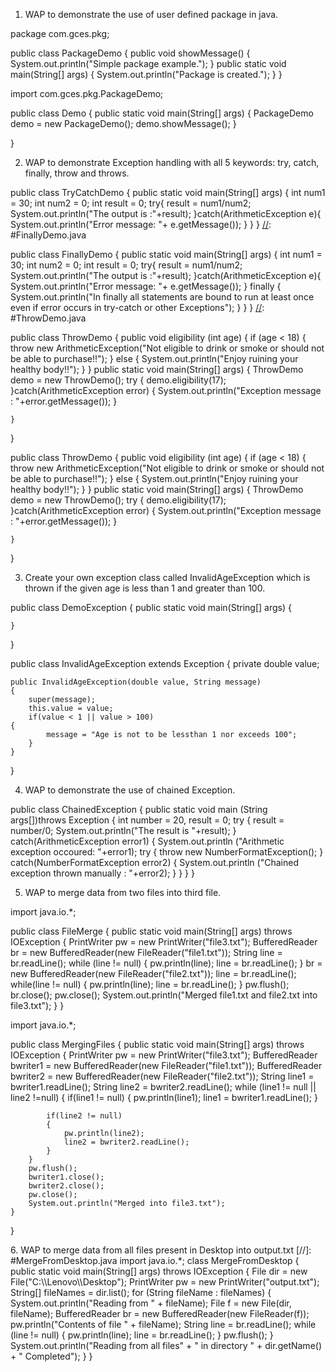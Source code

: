 1. WAP to demonstrate the use of user defined package in java.

[//]: #packageDemo.java

package com.gces.pkg;

public class PackageDemo
{
    public void showMessage()
    {
        System.out.println("Simple package example.");
    }
    public static void main(String[] args) 
    {
        System.out.println("Package is created.");
    }
}

[//]: #demo.java

import com.gces.pkg.PackageDemo;

public class Demo 
{
    public static void main(String[] args) 
    {
        PackageDemo demo = new PackageDemo();
        demo.showMessage();
    }
    
}

2. WAP to demonstrate Exception handling with all 5 keywords: try, catch, finally, throw and throws.

[//]: #TryCatchDemo.java

public class TryCatchDemo 
{
    public static void main(String[] args) 
    {
        int num1 = 30;
        int num2 = 0;
        int result = 0;
        try{
            result = num1/num2;
            System.out.println("The output is :"+result);
        }catch(ArithmeticException e){
            System.out.println("Error message: "+ e.getMessage());
        }
    }
}
[//]: #FinallyDemo.java

public class FinallyDemo 
{
    public static void main(String[] args) 
    {
        int num1 = 30;
        int num2 = 0;
        int result = 0;
        try{
            result = num1/num2;
            System.out.println("The output is :"+result);
        }catch(ArithmeticException e){
            System.out.println("Error message: "+ e.getMessage());
        }
        finally
	{
            System.out.println("In finally all statements are bound to run at least once even if error occurs in try-catch or other Exceptions");
        }
    }
}
[//]: #ThrowDemo.java

public class ThrowDemo
{
    public void eligibility (int age)
	{
		if (age < 18) 
		{
			throw new ArithmeticException("Not eligible to drink or smoke or should not be able to purchase!!");
		}
        else
	{
            System.out.println("Enjoy ruining your healthy body!!");
        }
	}
    public static void main(String[] args)
	{
		ThrowDemo demo = new ThrowDemo();
		try {
			demo.eligibility(17);
		}catch(ArithmeticException error) 
		{
			System.out.println("Exception message : "+error.getMessage());
		}

	}
}

[//]: #ThrowsDemo.java

public class ThrowDemo 
{
    public void eligibility (int age)
	{
		if (age < 18) 
		{
			throw new ArithmeticException("Not eligible to drink or smoke or should not be able to purchase!!");
		}
        else
	{
            System.out.println("Enjoy ruining your healthy body!!");
        }
	}
    public static void main(String[] args)
	{
		ThrowDemo demo = new ThrowDemo();
		try {
			demo.eligibility(17);
		}catch(ArithmeticException error) 
		{
			System.out.println("Exception message : "+error.getMessage());
		}

	}
}

3. Create your own exception class called InvalidAgeException which is thrown if the given age is less than 1 and greater than 100.

[//]: #DemoException.java

public class DemoException 
{
    public static void main(String[] args) 
    {
        
    }
    
}

[//]: #InvalidAgeException.java

public class InvalidAgeException extends Exception
{
    private double value;

    public InvalidAgeException(double value, String message)
    {
        super(message);
        this.value = value;
        if(value < 1 || value > 100)
	{
            message = "Age is not to be lessthan 1 nor exceeds 100";
        }
    }
}

4. WAP to demonstrate the use of chained Exception.

[//]: #ChainedException.java

public class ChainedException 
{
    public static void main (String args[])throws Exception 
    { 
        int number = 20, result = 0;
        try
	{ 
            result = number/0;
            System.out.println("The result is "+result);
        } 
	catch(ArithmeticException error1) 
	{ 
            System.out.println ("Arithmetic exception occoured: "+error1);
            try
	    { 
                throw new NumberFormatException();
            } catch(NumberFormatException error2) 
	    {
                System.out.println ("Chained exception thrown manually : "+error2);
            }
        }
    }
}

5. WAP to merge data from two files into third file.


 [//]: #FileMerge.java
 
  import java.io.*;
  
public class FileMerge 
{
    public static void main(String[] args) throws IOException 
    {
        PrintWriter pw = new PrintWriter("file3.txt");
        BufferedReader br = new BufferedReader(new FileReader("file1.txt"));
        String line = br.readLine();
        while (line != null)
        {
            pw.println(line);
            line = br.readLine();
        }
        br = new BufferedReader(new FileReader("file2.txt"));
        line = br.readLine();
        while(line != null)
        {
            pw.println(line);
            line = br.readLine();
        }
        pw.flush();
        br.close();
        pw.close();
        System.out.println("Merged file1.txt and file2.txt into file3.txt");
    }
}


[//]: #MergingFiles.java

import java.io.*;
  
public class MergingFiles 
{
    public static void main(String[] args) throws IOException 
    {
        PrintWriter pw = new PrintWriter("file3.txt");
        BufferedReader bwriter1 = new BufferedReader(new FileReader("file1.txt"));
        BufferedReader bwriter2 = new BufferedReader(new FileReader("file2.txt")); 
        String line1 = bwriter1.readLine();
        String line2 = bwriter2.readLine();
        while (line1 != null || line2 !=null)
        {
            if(line1 != null)
            {
                pw.println(line1);
                line1 = bwriter1.readLine();
            }
              
            if(line2 != null)
            {
                pw.println(line2);
                line2 = bwriter2.readLine();
            }
        }
        pw.flush();
        bwriter1.close();
        bwriter2.close();
        pw.close();  
        System.out.println("Merged into file3.txt");
    }
}

<!--files should be creates as file1.txt file2.txt and file3.txt --!>

6. WAP to merge data from all files present in Desktop into output.txt


[//]: #MergeFromDesktop.java 
 
import java.io.*;

class MergeFromDesktop
 {
 
    public static void main(String[] args) throws IOException
    {
        File dir = new File("C:\\Lenovo\\Desktop");
        PrintWriter pw = new PrintWriter("output.txt");
        String[] fileNames = dir.list();
        for (String fileName : fileNames) {
            System.out.println("Reading from " + fileName);
            File f = new File(dir, fileName);
            BufferedReader br = new BufferedReader(new FileReader(f));
            pw.println("Contents of file " + fileName);
            String line = br.readLine();
            while (line != null) {
                pw.println(line);
                line = br.readLine();
            }
            pw.flush();
        }
        System.out.println("Reading from all files" +
        " in directory " + dir.getName() + " Completed");
    }
} 
<!-- File should be creates as output.txt -->
